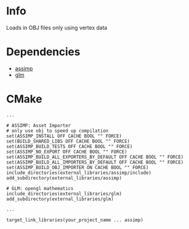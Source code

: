 # Info

Loads in OBJ files only using vertex data

# Dependencies

* [assimp](https://github.com/assimp/assimp)
* [glm](https://github.com/g-truc/glm)

# CMake

```
...

# ASSIMP: Asset Importer
# only use obj to speed up compilation
set(ASSIMP_INSTALL OFF CACHE BOOL "" FORCE)
set(BUILD_SHARED_LIBS OFF CACHE BOOL "" FORCE)
set(ASSIMP_BUILD_TESTS OFF CACHE BOOL "" FORCE)
set(ASSIMP_NO_EXPORT OFF CACHE BOOL "" FORCE)
set(ASSIMP_BUILD_ALL_EXPORTERS_BY_DEFAULT OFF CACHE BOOL "" FORCE)
set(ASSIMP_BUILD_ALL_IMPORTERS_BY_DEFAULT OFF CACHE BOOL "" FORCE)
set(ASSIMP_BUILD_OBJ_IMPORTER ON CACHE BOOL "" FORCE)
include_directories(external_libraries/assimp/include)
add_subdirectory(external_libraries/assimp)

# GLM: opengl mathematics
include_directories(external_libraries/glm)
add_subdirectory(external_libraries/glm)

... 

target_link_libraries(your_project_name ... assimp)
```
